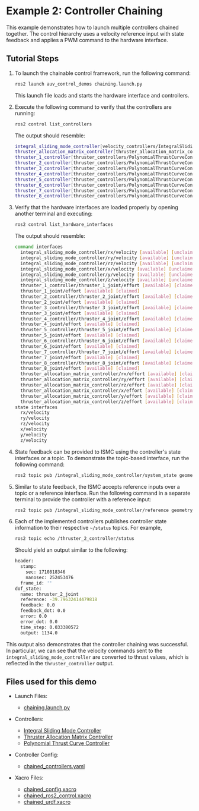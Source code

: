 # Example 2: Controller Chaining

This example demonstrates how to launch multiple controllers chained together.
The control hierarchy uses a velocity reference input with state feedback and
applies a PWM command to the hardware interface.

## Tutorial Steps

1. To launch the chainable control framework, run the following command:

   ```bash
   ros2 launch auv_control_demos chaining.launch.py
   ```

   This launch file loads and starts the hardware interface and controllers.

2. Execute the following command to verify that the controllers are running:

   ```bash
   ros2 control list_controllers
   ```

   The output should resemble:

   ```bash
   integral_sliding_mode_controller[velocity_controllers/IntegralSlidingModeController] active
   thruster_allocation_matrix_controller[thruster_allocation_matrix_controller/ThrusterAllocationMatrixController] active
   thruster_1_controller[thruster_controllers/PolynomialThrustCurveController] active
   thruster_2_controller[thruster_controllers/PolynomialThrustCurveController] active
   thruster_3_controller[thruster_controllers/PolynomialThrustCurveController] active
   thruster_4_controller[thruster_controllers/PolynomialThrustCurveController] active
   thruster_5_controller[thruster_controllers/PolynomialThrustCurveController] active
   thruster_6_controller[thruster_controllers/PolynomialThrustCurveController] active
   thruster_7_controller[thruster_controllers/PolynomialThrustCurveController] active
   thruster_8_controller[thruster_controllers/PolynomialThrustCurveController] active
   ```

3. Verify that the hardware interfaces are loaded properly by opening another
   terminal and executing:

   ```bash
   ros2 control list_hardware_interfaces
   ```

   The output should resemble:

   ```bash
   command interfaces
     integral_sliding_mode_controller/rx/velocity [available] [unclaimed]
     integral_sliding_mode_controller/ry/velocity [available] [unclaimed]
     integral_sliding_mode_controller/rz/velocity [available] [unclaimed]
     integral_sliding_mode_controller/x/velocity [available] [unclaimed]
     integral_sliding_mode_controller/y/velocity [available] [unclaimed]
     integral_sliding_mode_controller/z/velocity [available] [unclaimed]
     thruster_1_controller/thruster_1_joint/effort [available] [claimed]
     thruster_1_joint/effort [available] [claimed]
     thruster_2_controller/thruster_2_joint/effort [available] [claimed]
     thruster_2_joint/effort [available] [claimed]
     thruster_3_controller/thruster_3_joint/effort [available] [claimed]
     thruster_3_joint/effort [available] [claimed]
     thruster_4_controller/thruster_4_joint/effort [available] [claimed]
     thruster_4_joint/effort [available] [claimed]
     thruster_5_controller/thruster_5_joint/effort [available] [claimed]
     thruster_5_joint/effort [available] [claimed]
     thruster_6_controller/thruster_6_joint/effort [available] [claimed]
     thruster_6_joint/effort [available] [claimed]
     thruster_7_controller/thruster_7_joint/effort [available] [claimed]
     thruster_7_joint/effort [available] [claimed]
     thruster_8_controller/thruster_8_joint/effort [available] [claimed]
     thruster_8_joint/effort [available] [claimed]
     thruster_allocation_matrix_controller/rx/effort [available] [claimed]
     thruster_allocation_matrix_controller/ry/effort [available] [claimed]
     thruster_allocation_matrix_controller/rz/effort [available] [claimed]
     thruster_allocation_matrix_controller/x/effort [available] [claimed]
     thruster_allocation_matrix_controller/y/effort [available] [claimed]
     thruster_allocation_matrix_controller/z/effort [available] [claimed]
   state interfaces
     rx/velocity
     ry/velocity
     rz/velocity
     x/velocity
     y/velocity
     z/velocity
   ```

4. State feedback can be provided to ISMC using the controller's state
   interfaces or a topic. To demonstrate the topic-based interface, run the
   following command:

   ```bash
   ros2 topic pub /integral_sliding_mode_controller/system_state geometry_msgs/msg/Twist
   ```

5. Similar to state feedback, the ISMC accepts reference inputs over a topic
   or a reference interface. Run the following command in a separate terminal
   to provide the controller with a reference input:

   ```bash
   ros2 topic pub /integral_sliding_mode_controller/reference geometry_msgs/msg/Twist "{linear: {x: 0.5, y: 0.0, z: 0.0}, angular: {x: 0.0, y: 0.0, z: 0.2}}"
   ```

6. Each of the implemented controllers publishes controller state information to
   their respective `~/status` topics. For example,

   ```bash
   ros2 topic echo /thruster_2_controller/status
   ```

   Should yield an output similar to the following:

   ```bash
   header:
     stamp:
       sec: 1710818346
       nanosec: 252453476
     frame_id: ''
   dof_state:
     name: thruster_2_joint
     reference: -39.79632414479818
     feedback: 0.0
     feedback_dot: 0.0
     error: 0.0
     error_dot: 0.0
     time_step: 0.033380572
     output: 1134.0
   ```

  This output also demonstrates that the controller chaining was successful.
  In particular, we can see that the velocity commands sent to the
  `integral_sliding_mode_controller` are converted to thrust values, which is
  reflected in the `thruster_controller` output.

## Files used for this demo

- Launch Files:
  - [chaining.launch.py](https://github.com/Robotic-Decision-Making-Lab/auv_controllers/blob/main/auv_control_demos/chained_controllers/launch/chaining.launch.py)

- Controllers:
  - [Integral Sliding Mode Controller](https://github.com/Robotic-Decision-Making-Lab/auv_controllers/tree/documentation/velocity_controllers)
  - [Thruster Allocation Matrix Controller](https://github.com/Robotic-Decision-Making-Lab/auv_controllers/tree/documentation/thruster_allocation_matrix_controller)
  - [Polynomial Thrust Curve Controller](https://github.com/Robotic-Decision-Making-Lab/auv_controllers/tree/documentation/thruster_controllers)

- Controller Config:
  - [chained_controllers.yaml](https://github.com/Robotic-Decision-Making-Lab/auv_controllers/blob/main/auv_control_demos/chained_controllers/config/chained_controllers.yaml)

- Xacro Files:
  - [chained_config.xacro](https://github.com/Robotic-Decision-Making-Lab/auv_controllers/blob/main/auv_control_demos/chained_controllers/xacro/chained_config.xacro)
  - [chained_ros2_control.xacro](https://github.com/Robotic-Decision-Making-Lab/auv_controllers/blob/main/auv_control_demos/chained_controllers/xacro/chained_ros2_control.xacro)
  - [chained_urdf.xacro](https://github.com/Robotic-Decision-Making-Lab/auv_controllers/blob/main/auv_control_demos/chained_controllers/xacro/chained_urdf.xacro)
